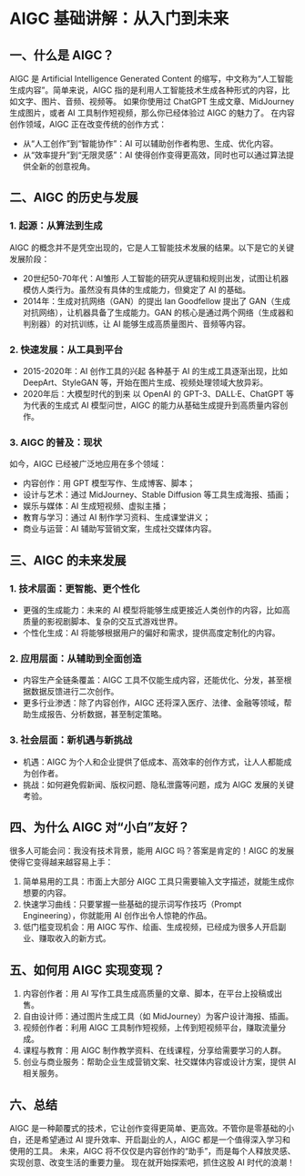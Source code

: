 # AIGC 基础讲解：从入门到未来
## 一、什么是 AIGC？
AIGC 是 Artificial Intelligence Generated Content 的缩写，中文称为“人工智能生成内容”。简单来说，AIGC 指的是利用人工智能技术生成各种形式的内容，比如文字、图片、音频、视频等。
如果你使用过 ChatGPT 生成文章、MidJourney 生成图片，或者 AI 工具制作短视频，那么你已经体验过 AIGC 的魅力了。
在内容创作领域，AIGC 正在改变传统的创作方式：
- 从“人工创作”到“智能协作”：AI 可以辅助创作者构思、生成、优化内容。
- 从“效率提升”到“无限灵感”：AI 使得创作变得更高效，同时也可以通过算法提供全新的创意视角。

## 二、AIGC 的历史与发展
### 1. 起源：从算法到生成
AIGC 的概念并不是凭空出现的，它是人工智能技术发展的结果。以下是它的关键发展阶段：
- 20世纪50-70年代：AI雏形
人工智能的研究从逻辑和规则出发，试图让机器模仿人类行为。虽然没有具体的生成能力，但奠定了 AI 的基础。
- 2014年：生成对抗网络（GAN）的提出
Ian Goodfellow 提出了 GAN（生成对抗网络），让机器具备了生成能力。GAN 的核心是通过两个网络（生成器和判别器）的对抗训练，让 AI 能够生成高质量图片、音频等内容。
### 2. 快速发展：从工具到平台
- 2015-2020年：AI 创作工具的兴起
各种基于 AI 的生成工具逐渐出现，比如 DeepArt、StyleGAN 等，开始在图片生成、视频处理领域大放异彩。
- 2020年后：大模型时代的到来
以 OpenAI 的 GPT-3、DALL·E、ChatGPT 等为代表的生成式 AI 模型问世，AIGC 的能力从基础生成提升到高质量内容创作。
### 3. AIGC 的普及：现状
如今，AIGC 已经被广泛地应用在多个领域：
- 内容创作：用 GPT 模型写作、生成博客、脚本；
- 设计与艺术：通过 MidJourney、Stable Diffusion 等工具生成海报、插画；
- 娱乐与媒体：AI 生成短视频、虚拟主播；
- 教育与学习：通过 AI 制作学习资料、生成课堂讲义；
- 商业与运营：AI 辅助写营销文案，生成社交媒体内容。
## 三、AIGC 的未来发展
### 1. 技术层面：更智能、更个性化
- 更强的生成能力：未来的 AI 模型将能够生成更接近人类创作的内容，比如高质量的影视剧脚本、复杂的交互式游戏世界。
- 个性化生成：AI 将能够根据用户的偏好和需求，提供高度定制化的内容。
### 2. 应用层面：从辅助到全面创造
- 内容生产全链条覆盖：AIGC 工具不仅能生成内容，还能优化、分发，甚至根据数据反馈进行二次创作。
- 更多行业渗透：除了内容创作，AIGC 还将深入医疗、法律、金融等领域，帮助生成报告、分析数据，甚至制定策略。
### 3. 社会层面：新机遇与新挑战
- 机遇：AIGC 为个人和企业提供了低成本、高效率的创作方式，让人人都能成为创作者。
- 挑战：如何避免假新闻、版权问题、隐私泄露等问题，成为 AIGC 发展的关键考验。
## 四、为什么 AIGC 对“小白”友好？
很多人可能会问：我没有技术背景，能用 AIGC 吗？答案是肯定的！AIGC 的发展使得它变得越来越容易上手：
1. 简单易用的工具：市面上大部分 AIGC 工具只需要输入文字描述，就能生成你想要的内容。
2. 快速学习曲线：只要掌握一些基础的提示词写作技巧（Prompt Engineering），你就能用 AI 创作出令人惊艳的作品。
3. 低门槛变现机会：用 AIGC 写作、绘画、生成视频，已经成为很多人开启副业、赚取收入的新方式。
## 五、如何用 AIGC 实现变现？
1. 内容创作者：用 AI 写作工具生成高质量的文章、脚本，在平台上投稿或出售。
2. 自由设计师：通过图片生成工具（如 MidJourney）为客户设计海报、插画。
3. 视频创作者：利用 AIGC 工具制作短视频，上传到短视频平台，赚取流量分成。
4. 课程与教育：用 AIGC 制作教学资料、在线课程，分享给需要学习的人群。
5. 创业与商业服务：帮助企业生成营销文案、社交媒体内容或设计方案，提供 AI 相关服务。
## 六、总结
AIGC 是一种颠覆式的技术，它让创作变得更简单、更高效。不管你是零基础的小白，还是希望通过 AI 提升效率、开启副业的人，AIGC 都是一个值得深入学习和使用的工具。
未来，AIGC 将不仅仅是内容创作的“助手”，而是每个人释放灵感、实现创意、改变生活的重要力量。
现在就开始探索吧，抓住这股 AI 时代的浪潮！
